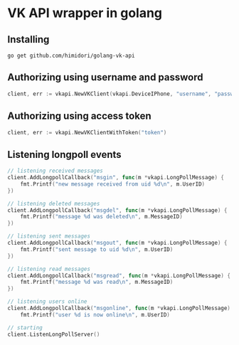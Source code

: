 # VK API wrapper in golang

## Installing

```
go get github.com/himidori/golang-vk-api
```

## Authorizing using username and password

```go
client, err := vkapi.NewVKClient(vkapi.DeviceIPhone, "username", "password")
```

## Authorizing using access token

```go
client, err := vkapi.NewVKClientWithToken("token")
```

## Listening longpoll events

```go
// listening received messages
client.AddLongpollCallback("msgin", func(m *vkapi.LongPollMessage) {
	fmt.Printf("new message received from uid %d\n", m.UserID)
})

// listening deleted messages
client.AddLongpollCallback("msgdel", func(m *vkapi.LongPollMessage) {
	fmt.Printf("message %d was deleted\n", m.MessageID)
})

// listening sent messages
client.AddLongpollCallback("msgout", func(m *vkapi.LongPollMessage) {
	fmt.Printf("sent message to uid %d\n", m.UserID)
})

// listening read messages
client.AddLongpollCallback("msgread", func(m *vkapi.LongPollMessage) {
	fmt.Printf("message %d was read\n", m.MessageID)
})

// listening users online
client.AddLongpollCallback("msgonline", func(m *vkapi.LongPollMessage) {
	fmt.Printf("user %d is now online\n", m.UserID)

// starting 
client.ListenLongPollServer()
```
